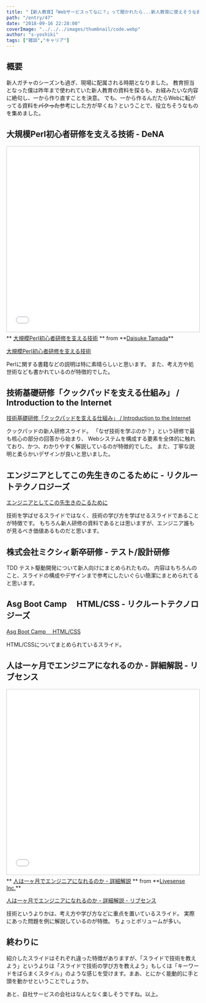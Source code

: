 ```yaml
---
title: "【新人教育】「Webサービスってなに？」って聞かれたら...新人教育に使えそうな資料を集めた。"
path: "/entry/47"
date: "2018-09-16 22:28:00"
coverImage: "../../../images/thumbnail/code.webp"
author: "s-yoshiki"
tags: ["雑談","キャリア"]
---
```


## 概要

新人ガチャのシーズンも過ぎ、現場に配属される時期となりました。
教育担当となった僕は昨年まで使われていた新人教育の資料を探るも、お経みたいな内容に絶句し、一から作り直すことを決意。
でも、一から作るんだたらWebに転がってる資料を<del>パクった</del>参考にした方が早くね？ということで、役立ちそうなものを集めました。

## 大規模Perl初心者研修を支える技術 - DeNA

<iframe src="//www.slideshare.net/slideshow/embed_code/key/hk0hkBx5Vu6F0p" width="595" height="485" frameborder="0" marginwidth="0" marginheight="0" scrolling="no" style="border:1px solid #CCC; border-width:1px; margin-bottom:5px; max-width: 100%;" allowfullscreen=""> </iframe>

<div style="margin-bottom:5px"> ** <a href="//www.slideshare.net/DaisukeTamada/perl-26371335" title="大規模Perl初心者研修を支える技術" target="_blank">大規模Perl初心者研修を支える技術</a> ** from **<a href="https://www.slideshare.net/DaisukeTamada" target="_blank">Daisuke Tamada</a>**</div>

<a href="https://www.slideshare.net/DaisukeTamada/perl-26371335?ref=http://zerotsuku.hatenablog.com/entry/2015/11/02/010421">大規模Perl初心者研修を支える技術</a>

Perlに関する書籍などの説明は特に素晴らしいと思います。
また、考え方や処世術なども書かれているのが特徴的でした。

## 技術基礎研修「クックパッドを支える仕組み」 / Introduction to the Internet

<script async="" class="speakerdeck-embed" data-id="f9294148fa51484f8393ba1101716ba8" data-ratio="1.33333333333333" src="//speakerdeck.com/assets/embed.js"></script>

<a href="https://speakerdeck.com/osa/introduction-to-the-internet">技術基礎研修「クックパッドを支える仕組み」 / Introduction to the Internet</a>

クックパッドの新人研修スライド。
「なぜ技術を学ぶのか？」という研修で最も核心の部分の回答から始まり、
Webシステムを構成する要素を全体的に触れており、かつ、わかりやすく解説しているのが特徴的でした。
また、丁寧な説明と柔らかいデザインが良いと思いました。

## エンジニアとしてこの先生きのこるために - リクルートテクノロジーズ

<script async="" class="speakerdeck-embed" data-id="c495f73155d64f44b4fe8dd4a542089a" data-ratio="1.33333333333333" src="//speakerdeck.com/assets/embed.js"></script>

<a href="https://speakerdeck.com/rtechkouhou/enziniatositekofalsexian-sheng-kifalsekorutameni-1?slide=19">エンジニアとしてこの先生きのこるために</a>

技術を学ばせるスライドではなく、技術の学び方を学ばせるスライドであることが特徴です。
もちろん新人研修の資料であるとは思いますが、エンジニア誰もが見るべき価値あるものだと思います。

## 株式会社ミクシィ新卒研修 - テスト/設計研修

<script async="" class="speakerdeck-embed" data-id="5ddf21c482014becb9df487b30b59698" data-ratio="1.33333333333333" src="//speakerdeck.com/assets/embed.js"></script>

TDD テスト駆動開発について新人向けにまとめられたもの。
内容はもちろんのこと、スライドの構成やデザインまで参考にしたいぐらい簡潔にまとめられてると思います。

## Asg Boot Camp 　HTML/CSS - リクルートテクノロジーズ

<script async="" class="speakerdeck-embed" data-id="1bfe877ce841410c9836b4ac7ad0af76" data-ratio="1.44428772919605" src="//speakerdeck.com/assets/embed.js"></script>

<a href="https://speakerdeck.com/rtechkouhou/css">Asg Boot Camp 　HTML/CSS</a>

HTML/CSSについてまとめられているスライド。

## 人は一ヶ月でエンジニアになれるのか - 詳細解説 - リブセンス

<iframe src="//www.slideshare.net/slideshow/embed_code/key/zkCVqMWnTfzBDm" width="595" height="485" frameborder="0" marginwidth="0" marginheight="0" scrolling="no" style="border:1px solid #CCC; border-width:1px; margin-bottom:5px; max-width: 100%;" allowfullscreen=""> </iframe>

<div style="margin-bottom:5px"> ** <a href="//www.slideshare.net/livesense/ss-46078743" title="人は一ヶ月でエンジニアになれるのか - 詳細解説" target="_blank">人は一ヶ月でエンジニアになれるのか - 詳細解説</a> ** from **<a href="https://www.slideshare.net/livesense" target="_blank">Livesense Inc.</a>**</div>

<a href="https://www.slideshare.net/livesense/ss-46078743">人は一ヶ月でエンジニアになれるのか - 詳細解説 - リブセンス</a>

技術というよりかは、考え方や学び方などに重点を置いているスライド。
実際にあった問題を例に解説しているのが特徴。
ちょっとボリュームが多い。

## 終わりに

紹介したスライドはそれぞれ違った特徴がありますが、「スライドで技術を教えよう」というよりは「スライドで技術の学び方を教えよう」もしくは「キーワードをばらまくスタイル」のような感じを受けます。まあ、とにかく能動的に手と頭を動かせということでしょうか。

あと、自社サービスの会社はなんとなく楽しそうですね。以上。
